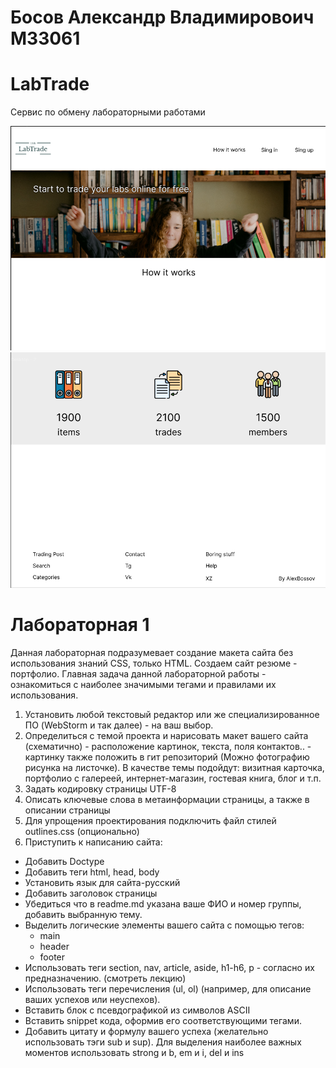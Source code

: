 # Босов Александр Владимировоич M33061
# LabTrade
Сервис по обмену лабораторными работами

![img.png](src/assets/firstPage.png)
![img.png](src/assets/secondPage.png)


# Лабораторная 1

Данная лабораторная подразумевает создание макета сайта без использования знаний CSS, только HTML. Создаем сайт резюме - портфолио. Главная задача данной лабораторной работы - ознакомиться с наиболее значимыми тегами и правилами их использования.

1. Установить любой текстовый редактор или же специализированное ПО (WebStorm и так далее) - на ваш выбор.
2. Определиться с темой проекта и нарисовать макет вашего сайта (схематично) - расположение картинок, текста, поля контактов.. - картинку также положить в гит репозиторий (Можно фотографию рисунка на листочке).
В качестве темы подойдут: визитная карточка, портфолио с галереей, интернет-магазин, гостевая книга, блог и т.п.
3. Задать кодировку страницы  UTF-8
4. Описать ключевые слова в метаинформации страницы, а также в описании страницы
5. Для упрощения проектирования подключить файл стилей outlines.css (опционально)
6. Приступить к написанию сайта:
- Добавить Doctype
- Добавить теги html, head, body
- Установить язык для сайта-русский
- Добавить заголовок страницы
- Убедиться что в readme.md указана ваше ФИО и номер группы, добавить выбранную тему.
- Выделить логические элементы вашего сайта с помощью  тегов:
  - main
  - header
  - footer
- Использовать теги section, nav, article, aside, h1-h6, p - согласно их  предназначению. (смотреть лекцию)
- Использовать теги перечисления (ul, ol) (например, для описание ваших успехов или неуспехов).
- Вставить блок с псевдографикой из символов ASCII
- Вставить snippet кода, оформив его соответствующими тегами.
- Добавить цитату и формулу вашего успеха (желательно использовать тэги sub и sup).
  Для выделения наиболее важных моментов использовать strong и b, em и i, del и ins

    